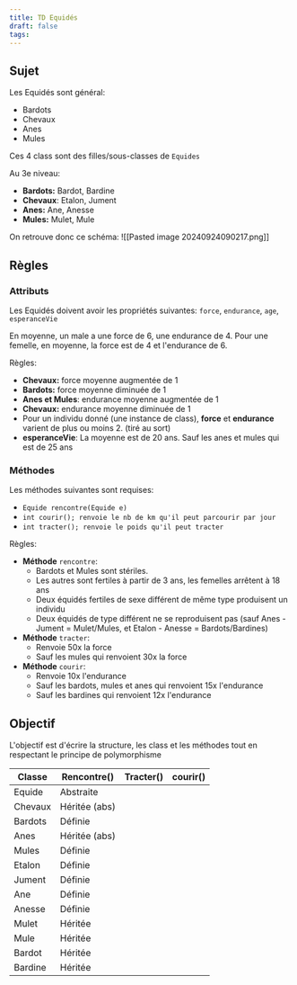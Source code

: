 ```yaml
---
title: TD Equidés
draft: false
tags:
---
```

## Sujet

Les Equidés sont général:
- Bardots
- Chevaux
- Anes
- Mules

Ces 4 class sont des filles/sous-classes de `Equides`

Au 3e niveau:
- **Bardots:** Bardot, Bardine
- **Chevaux**: Etalon, Jument
- **Anes:** Ane, Anesse
- **Mules:** Mulet, Mule

On retrouve donc ce schéma:
![[Pasted image 20240924090217.png]]

## Règles

### Attributs

Les Equidés doivent avoir les propriétés suivantes: `force`, `endurance`, `age`, `esperanceVie`

En moyenne, un male a une force de 6, une endurance de 4.
Pour une femelle, en moyenne, la force est de 4 et l'endurance de 6.

Règles:
- **Chevaux:** force moyenne augmentée de 1 
- **Bardots:** force moyenne diminuée de 1
- **Anes et Mules**: endurance moyenne augmentée de 1
- **Chevaux:** endurance moyenne diminuée de 1
- Pour un individu donné (une instance de class), **force** et **endurance** varient de plus ou moins 2. (tiré au sort)
- **esperanceVie**: La moyenne est de 20 ans. Sauf les anes et mules qui est de 25 ans

### Méthodes

Les méthodes suivantes sont requises:
- `Equide rencontre(Equide e)`
- `int courir(); renvoie le nb de km qu'il peut parcourir par jour`
- `int tracter(); renvoie le poids qu'il peut tracter`


Règles:
- **Méthode** `rencontre`:
	- Bardots et Mules sont stériles. 
	- Les autres sont fertiles à partir de 3 ans, les femelles arrêtent à 18 ans
	- Deux équidés fertiles de sexe différent de même type produisent un individu
	- Deux équidés de type différent ne se reproduisent pas (sauf Anes - Jument = Mulet/Mules, et Etalon - Anesse = Bardots/Bardines)
- **Méthode** `tracter`:
	- Renvoie 50x la force
	- Sauf les mules qui renvoient 30x la force
- **Méthode** `courir`:
	- Renvoie 10x l'endurance
	- Sauf les bardots, mules et anes qui renvoient 15x l'endurance
	- Sauf les bardines qui renvoient 12x l'endurance

## Objectif

L'objectif est d'écrire la structure, les class et les méthodes tout en respectant le principe de polymorphisme

| Classe  | Rencontre()   | Tracter() | courir() |
| ------- | ------------- | --------- | -------- |
| Equide  | Abstraite     |           |          |
| Chevaux | Héritée (abs) |           |          |
| Bardots | Définie       |           |          |
| Anes    | Héritée (abs) |           |          |
| Mules   | Définie       |           |          |
| Etalon  | Définie       |           |          |
| Jument  | Définie       |           |          |
| Ane     | Définie       |           |          |
| Anesse  | Définie       |           |          |
| Mulet   | Héritée       |           |          |
| Mule    | Héritée       |           |          |
| Bardot  | Héritée       |           |          |
| Bardine | Héritée       |           |          |
